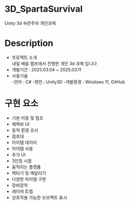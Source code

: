 # 3D_SpartaSurvival
 Unity 3d 숙련주차 개인과제

# Description
- 프로젝트 소개   
내일 배움 캠프에서 진행한 개인 3d 과제 입니다
- 개발기간 : 2025.03.04 ~ 2025.03.11   
- 사용기술   
-언어 : C#
-엔진 : Unity3D
-개발환경 : Windows 11, GitHub

# 구현 요소
- 기본 이동 및 점프
- 체력바 UI
- 동적 환경 조사
- 점프대
- 아이템 데이터
- 아이템 사용
- 추가 UI
- 3인칭 시점
- 움직이는 플랫폼
- 벽타기 및 매달리기
- 다양한 아이템 구현
- 장비장착
- 레이저 트랩
- 상호작용 가능한 오브젝트 표시
     
